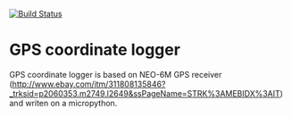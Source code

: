 [![Build Status](https://travis-ci.org/hristoandreev/GPSCoordinateLogger.svg?branch=master)](https://travis-ci.org/hristoandreev/GPSCoordinateLogger)
# GPS coordinate logger
GPS coordinate logger is based on NEO-6M GPS receiver (http://www.ebay.com/itm/311808135846?_trksid=p2060353.m2749.l2649&ssPageName=STRK%3AMEBIDX%3AIT) and writen on a micropython.
